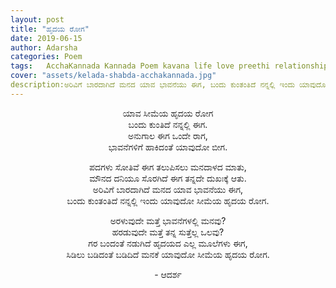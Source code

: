 ```yaml
---
layout: post
title: "ಹೃದಯ ರೋಗ"
date: 2019-06-15
author: Adarsha
categories: Poem
tags:	AcchaKannada Kannada Poem kavana life love preethi relationship sambandha breakup sorrow sadness
cover: "assets/kelada-shabda-acchakannada.jpg"
description:ಅರಿವಿಗೆ ಬಾರದಾಗಿದೆ ಮನದ ಯಾವ ಭಾವನೆಯು ಈಗ, ಬಂದು ಕುಂತಂತಿದೆ ನನ್ನಲ್ಲಿ ಇಂದು ಯಾವುದೋ ಸಾಮೆಯ ಹೃದಯ ರೋಗ. 
---
```


<p align ="center">ಯಾವ ಸೀಮೆಯ ಹೃದಯ ರೋಗ<br>
ಬಂದು ಕುಂತಿದೆ ನನ್ನಲ್ಲಿ ಈಗ.<br>
ಅನುಗಾಲ ಈಗ ಒಂದೇ ರಾಗ,<br>
ಭಾವನೆಗಳಿಗೆ ಹಾಕಿದಂತೆ ಯಾವುದೋ ಬೀಗ.</p><!--more-->

<p align ="center">ಪದಗಳು ಸೋತಿವೆ ಈಗ ತಲುಪಿಸಲು ಮನದಾಳದ ಮಾತು,<br>
ಮೌನದ ದನಿಯೂ ಸೊರಗಿದೆ ಈಗ ತನ್ನದೇ ದುಖಃಕ್ಕೆ ಆತು.<br>
ಅರಿವಿಗೆ ಬಾರದಾಗಿದೆ ಮನದ ಯಾವ ಭಾವನೆಯು ಈಗ,<br>
ಬಂದು ಕುಂತಂತಿದೆ ನನ್ನಲ್ಲಿ ಇಂದು ಯಾವುದೋ ಸೀಮೆಯ ಹೃದಯ ರೋಗ.</p>

<p align ="center">ಅರಳುವುದೇ ಮತ್ತೆ ಭಾವನೆಗಳಲ್ಲಿ ಮನವು?<br>
ಹರಡುವುದೇ ಮತ್ತೆ ತನ್ನ ಸುತ್ತೆಲ್ಲ ಒಲವು?<br>
ಗರ ಬಂದಂತೆ ನಡುಗಿದೆ ಹೃದಯದ ಎಲ್ಲ ಮೂಲೆಗಳು ಈಗ,<br>
ಸಿಡಿಲು ಬಡಿದಂತೆ ಬಡಿದಿದೆ ಮನಕೆ ಯಾವುದೋ ಸೀಮೆಯ ಹೃದಯ ರೋಗ.</p>

<p align ="center">- ಆದರ್ಶ</p>
